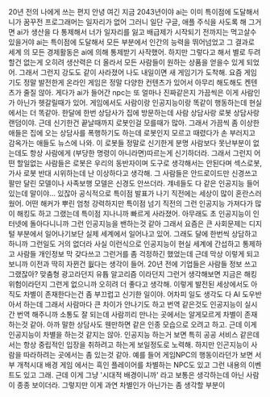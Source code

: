 20년 전의 나에게 쓰는 편지
안녕 여긴 지금 2043년이야 ai는 이미 특이점에 도달해서 니가 꿈꾸전 프로그래머는 일자리가 없어 그러니 일단 구글, 애플 주식을 사도록 해 그거면 ai가 생산을 다 통제해서 너가 일자리를 잃고 배급제가 시작되기 전까지는 먹고살수 있을거야
ai는 특이점에 도달해서 모든 부분에서 인간의 능력을 뛰어넘었고 그 결과로 세계 의 모든 경제활동은 ai에 의해 통제받기 사작했어. 하지만 그렇다고 해서 별로 두려할건 없는게 오히려 생산력은 더 올라서 모든 사람들이 원하는 상품을 얻을수 있게 되었어. 그래서 그런지 강도도 같이 사라졌어 나도 내일이면 새 게임기가 도착해. 요즘 게임기도 정말 발전한게 온라인 게임은 정말 다양한 컨텐츠가 있어서 아무리 해도해도 켄텐츠가 줄질 않아. 게다가 ai가 들어간 npc는 또 얼마나 진짜같은지 가끔씩은 이게 사람인가 아닌가 헷갈릴때가 있어. 게임에서도 사람이랑 인공지능이랑 똑같이 행동하는데 현실에서는 더 똑같아. 한달에 한번 상담사가 집에 방문하는데 사람 상담사랑 로봇 상담사랑 랜덤이야. 근데 신기한건 끝날때까지 로봇인걸 모를때가 많아. 그래서 가끔씩 좀 이상한 애들은 집에 오는 상담사를 폭행하기도 하는데 로봇인지 모르고 때렸다가 손 부러지고 감옥가는 애들도 뉴스에 나와. 이 로봇들 정말로 신기한게 분명 사람보다 못난부분이 없는데도 항상 사람에게 (부당한 명령이 아니라면)따르는게 신기하더라. 그래서 그런지 어떤 할일없는 사람들은 로봇은 우리의 동반자이며 도구로 생각해서는 안된다며 섹스로봇, 가사 로봇 반대 시위하는데 난 이상하다고 생각해. 그 사람들은 안드로이드만 신경쓰고 팔만 달린 모델이나 사족보행 모델은 신경도 안쓰더라. 걔네들도 다 같은 인공지능 들어있는데 말이야...
있잖아 공식적으로 특이점 발표가 나기 직전에는 세상이 많이 혼란스러웠어. 어떤 해커가 뿌린 엄청 강력하지만 특이점 넘기 직전의 그런 인공지능 가져다가 많이 해킹도 하고 그랬는데 특이점 지나니까 빠르게 사라졌어. 아무래도 초 인공지능이 인터넷에 돌아다니니까 그런 인공지능을 밴하는것 같아 그래서 요즘은 큰 사회문제는 디지털 부분에서 일어나기보단 실제 세계에서 일어나고 있어. 그래도 달에 한번씩 상담하고 하니까 그런일도 거의 없더라 사실 이런식으로 인공지능이 현실 세계에 간섭하고 통제하고 사람들 개인정보 막 갖다쓰고 그런거를 좀 걱정하긴 했었는데 근데 막상 이렇게 되고 보니까 이전과 딱히 자뀐건 웞다는 생각이 들어. 20년 전에 기업들은 사람들 정보 쓰고 그랬잖아? 맞춤형 광고라던지 유튭 알고리즘 이라던지 그런거 생각해보면 지금은 해킹 위험이라던지 그런게 없으니까 오히려 더 좋다고 생각해. 이렇게 발전된 세상에서도 아직도 차별이 존재한다는건 좀 부끄럽고 신기한 일이야. 어차피 일도 생각도 다 AI 도우반아서 하는데 그래서 사람마다 큰 차이가 안나기도 하고 번역 같은것도 인공지능이 실시간 번역 해주니까 소통도 잘 되는데 사람끼리 만나는 곳에서는 알게모르게 차별이 존재하는것 같아. 아까 말한 상담사도 웬만하면 같은 인종 모습으로 오려고 하고. 근데 이게 인공지능이 차별을 하는것 같지는 않아. 인공지능 하는거 보면 특히 공공 서비스 같은데서는 항상 중립적인 입장을 취하려고 하는게 보일정도로 노력해. 하지만 인곤지능이 사람을 따라하려는 곳에서는 좀 있는것 같아. 예를 들어 게임NPC의 행동이라던가 보면 서부 개척시대 배경 게임 에서는 흑인 플레이어를 차별하는 NPC도 있고 그런 내용의 이벤트도 있고 그래. 근데 이게 그냥 '시대적 배경이니까' 라고 보통은 생각하는데 아닌 사람이 종종 보이더라. 그렇지만 이게 과연 차별인가 아닌가는 좀 생각할 부분이